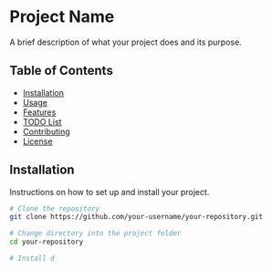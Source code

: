 
# Project Name

A brief description of what your project does and its purpose.

## Table of Contents

- [Installation](#installation)
- [Usage](#usage)
- [Features](#features)
- [TODO List](#todo-list)
- [Contributing](#contributing)
- [License](#license)

## Installation

Instructions on how to set up and install your project.

```bash
# Clone the repository
git clone https://github.com/your-username/your-repository.git

# Change directory into the project folder
cd your-repository

# Install d
